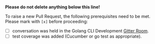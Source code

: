 **Please do not delete anything below this line!**

To raise a new Pull Request, the following prerequisites need to be met. Please mark with `[x]` before proceeding:

- [ ] conversation was held in the Golang CLI Development [Gitter Room](https://gitter.im/sdkman/golang-cli).
- [ ] test coverage was added (Cucumber or go test as appropriate).